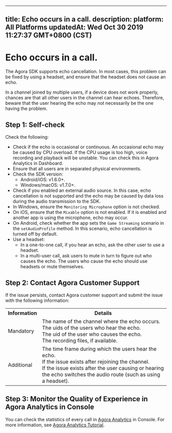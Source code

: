 
---
title: Echo occurs in a call.
description: 
platform: All Platforms
updatedAt: Wed Oct 30 2019 11:27:37 GMT+0800 (CST)
---
# Echo occurs in a call.
The Agora SDK supports echo cancellation. In most cases, this problem can be fixed by using a headset, and ensure that the headset does not cause an echo. 

In a channel joined by multiple users, if a device does not work properly, chances are that all other users in the channel can hear echoes. Therefore, beware that the user hearing the echo may not necessarily be the one having the problem.

## Step 1: Self-check

Check the following:

- Check if the echo is occasional or continuous. An occasional echo may be caused by CPU overload. If the CPU usage is too high, voice recording and playback will be unstable. You can check this in Agora Analytics in Dashboard.
- Ensure that all users are in separated physical environments.
- Check the SDK version:
	- Android/iOS: v1.6.0+.
	- Windows/macOS: v1.7.0+.
- Check if you enabled an external audio source. In this case, echo cancellation is not supported and the echo may be caused by data loss during the audio transmission to the SDK. 
- In Windows, ensure the `Monitoring Microphone` option is not checked. 
- On iOS, ensure that the `Mixable` option is not enabled. If it is enabled and another app is using the microphone, echo may occur.
- On Android, check whether the app sets the `Game Streaming` scenario in the `setAudioProfile` method. In this scenario, echo cancellation is turned off by default.
- Use a headset:
	- In a one-to-one call, if you hear an echo, ask the other user to use a headset.
	- In a multi-user call, ask users to mute in turn to figure out who causes the echo. The users who cause the echo should use headsets or mute themselves.

## Step 2: Contact Agora Customer Support

If the issue persists, contact Agora customer support and submit the issue with the following information:

<table>
  <tr>
    <th>Information</th>
    <th>Details</th>
  </tr>
  <tr>
    <td>Mandatory</td>
    <td>The name of the channel where the echo occurs.<br>The uids of the users who hear the echo.<br>The uid of the user who causes the echo.<br>The recording files, if available.</td>
  </tr>
  <tr>
    <td>Additional</td>
    <td>The time frame during which the users hear the echo.<br>If the issue exists after rejoining the channel.<br>If the issue exists after the user causing or hearing the echo switches the audio route (such as using a headset).</td>
  </tr>
</table>

## Step 3: Monitor the Quality of Experience in Agora Analytics in Console

You can check the statistics of every call in [Agora Analytics](https://dashboard.agora.io/analytics/call/search) in Console. For more information, see [Agora Analytics Tutorial](https://dashboard.agora.io/analytics/call/tutorial?_ga=2.197716463.1125435494.1542623251-764614247.1539586349).

